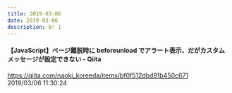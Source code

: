 ```yaml
---
title: 2019-03-06
date: 2019-03-06
description: B! 1
---
```


#### 【JavaScript】ページ離脱時に beforeunload でアラート表示、だがカスタムメッセージが設定できない - Qiita
https://qiita.com/naoki_koreeda/items/bf0f512dbd91b450c671<br>
2019/03/06 11:30:24<br>


